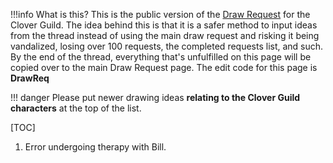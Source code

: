 !!!info What is this?
This is the public version of the [Draw Request](https://rentry.org/CloverDrawRequest) for the Clover Guild. The idea behind this is that it is a safer method to input ideas from the thread instead of using the main draw request and risking it being vandalized, losing over 100 requests, the completed requests list, and such. By the end of the thread, everything that's unfulfilled on this page will be copied over to the main Draw Request page. The edit code for this page is **DrawReq**

!!! danger Please put newer drawing ideas **relating to the Clover Guild characters** at the top of the list.

[TOC]

1. Error undergoing therapy with Bill.